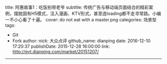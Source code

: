 title: 阿惠故事1：吃饭别带老爷
subtitle: 传统广告与移动端页面结合的精彩案例，摆脱固有H5模式，注入漫画、KTV形式，甚至连loading都不走寻常路。小编一不小心看了十遍。
cover: do not eat with a master.png
categories: 场景型
tags:
  - Git
  - Fork
author:
  nick: 大众点评
  github_name: dianping
date: 2016-12-10 17:20:37
publishDate: 2015-12-28 16:00:00
link: http://evt.dianping.com/market/20151207/
---

<!-- more -->
